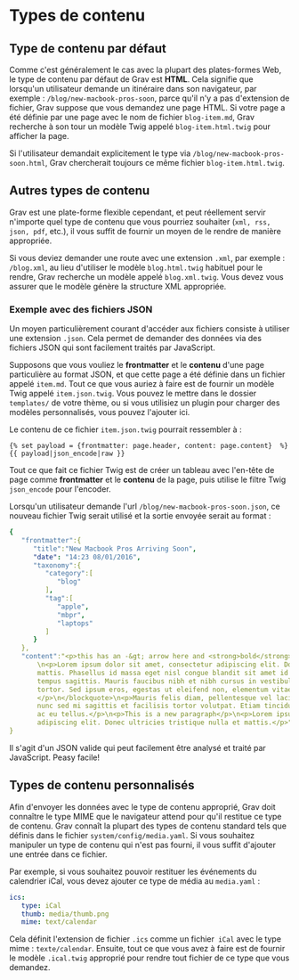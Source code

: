<h1 class="rem">Types de contenu</h1>

<h2 id="Type de contenu par défaut">Type de contenu par défaut
<a href="#Type de contenu par défaut" class="toc-anchor after"></a></h2>

Comme c'est généralement le cas avec la plupart des plates-formes Web, le type de contenu par défaut de Grav est **HTML**. Cela signifie que lorsqu'un utilisateur demande un itinéraire dans son navigateur, par exemple : `/blog/new-macbook-pros-soon`, parce qu'il n'y a pas d'extension de fichier, Grav suppose que vous demandez une page HTML. Si votre page a été définie par une page avec le nom de fichier `blog-item.md`, Grav recherche à son tour un modèle Twig appelé `blog-item.html.twig` pour afficher la page.

Si l'utilisateur demandait explicitement le type via `/blog/new-macbook-pros-soon.html`, Grav chercherait toujours ce même fichier `blog-item.html.twig`.

<h2 id="Autres types de contenu">Autres types de contenu
<a href="#Autres types de contenu" class="toc-anchor after"></a></h2>

Grav est une plate-forme flexible cependant, et peut réellement servir n'importe quel type de contenu que vous pourriez souhaiter (`xml, rss, json, pdf`, etc.), il vous suffit de fournir un moyen de le rendre de manière appropriée.

Si vous deviez demander une route avec une extension `.xml`, par exemple : `/blog.xml`, au lieu d'utiliser le modèle `blog.html.twig` habituel pour le rendre, Grav recherche un modèle appelé `blog.xml.twig`. Vous devez vous assurer que le modèle génère la structure XML appropriée.

<h3 id="Exemple avec des fichiers JSON">Exemple avec des fichiers JSON
<a href="#Exemple avec des fichiers JSON" class="toc-anchor after"></a></h3>

Un moyen particulièrement courant d'accéder aux fichiers consiste à utiliser une extension `.json`. Cela permet de demander des données via des fichiers JSON qui sont facilement traités par JavaScript.

Supposons que vous vouliez le **frontmatter** et le **contenu** d'une page particulière au format JSON, et que cette page a été définie dans un fichier appelé `item.md`. Tout ce que vous auriez à faire est de fournir un modèle Twig appelé `item.json.twig`. Vous pouvez le mettre dans le dossier `templates/` de votre thème, ou si vous utilisiez un plugin pour charger des modèles personnalisés, vous pouvez l'ajouter ici.

Le contenu de ce fichier `item.json.twig` pourrait ressembler à :

    {% set payload = {frontmatter: page.header, content: page.content}  %}
    {{ payload|json_encode|raw }}

Tout ce que fait ce fichier Twig est de créer un tableau avec l'en-tête de page comme **frontmatter** et le **contenu** de la page, puis utilise le filtre Twig `json_encode` pour l'encoder.

Lorsqu'un utilisateur demande l'url `/blog/new-macbook-pros-soon.json`, ce nouveau fichier Twig serait utilisé et la sortie envoyée serait au format :

```yaml
{
   "frontmatter":{
      "title":"New Macbook Pros Arriving Soon",
      "date": "14:23 08/01/2016",
      "taxonomy":{
         "category":[
            "blog"
         ],
         "tag":[
            "apple",
            "mbpr",
            "laptops"
         ]
      }
   },
   "content":"<p>this has an -&gt; arrow here and <strong>bold</strong> here</p>\n<blockquote>
       \n<p>Lorem ipsum dolor sit amet, consectetur adipiscing elit. Donec ultricies tristique nulla et
       mattis. Phasellus id massa eget nisl congue blandit sit amet id ligula. Praesent et nulla eu augue 
       tempus sagittis. Mauris faucibus nibh et nibh cursus in vestibulum sapien egestas. Curabitur ut lectus 
       tortor. Sed ipsum eros, egestas ut eleifend non, elementum vitae eros.\n-- <cite> Ronald Wade</cite>
       </p>\n</blockquote>\n<p>Mauris felis diam, pellentesque vel lacinia ac, dictum a nunc. Mauris mattis 
       nunc sed mi sagittis et facilisis tortor volutpat. Etiam tincidunt urna mattis erat placerat placerat 
       ac eu tellus.</p>\n<p>This is a new paragraph</p>\n<p>Lorem ipsum dolor sit amet, consectetur 
       adipiscing elit. Donec ultricies tristique nulla et mattis.</p>"
}
```

Il s'agit d'un JSON valide qui peut facilement être analysé et traité par JavaScript. Peasy facile!

<h2 id="Types de contenu personnalisés">Types de contenu personnalisés
<a href="#Types de contenu personnalisés" class="toc-anchor after"></a></h2>

Afin d'envoyer les données avec le type de contenu approprié, Grav doit connaître le type MIME que le navigateur attend pour qu'il restitue ce type de contenu. Grav connaît la plupart des types de contenu standard tels que définis dans le fichier `system/config/media.yaml`. Si vous souhaitez manipuler un type de contenu qui n'est pas fourni, il vous suffit d'ajouter une entrée dans ce fichier.

Par exemple, si vous souhaitez pouvoir restituer les événements du calendrier iCal, vous devez ajouter ce type de média au `media.yaml` :

```yaml
ics:
   type: iCal
   thumb: media/thumb.png
   mime: text/calendar
```

Cela définit l'extension de fichier `.ics` comme un fichier` iCal` avec le type mime : `texte/calendar`. Ensuite, tout ce que vous avez à faire est de fournir le modèle `.ical.twig` approprié pour rendre tout fichier de ce type que vous demandez.

